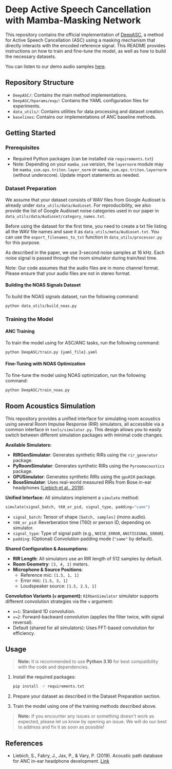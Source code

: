 # Deep Active Speech Cancellation with Mamba-Masking Network

This repository contains the official implementation of [DeepASC](https://arxiv.org/abs/2502.01185), a method for Active Speech Cancellation (ASC) using a masking mechanism that directly interacts with the encoded reference signal. This README provides instructions on how to train and fine-tune the model, as well as how to build the necessary datasets.

You can listen to our demo audio samples [here](https://mishalydev.github.io/DeepASC-Demo/).

## Repository Structure

- `DeepASC/`: Contains the main method implementations.
- `DeepASC/hparams/exp/`: Contains the YAML configuration files for experiments.
- `data_utils/`: Contains utilities for data processing and dataset creation.
- `baselines`: Contains our implementations of ANC baseline methods.

## Getting Started

### Prerequisites
- Required Python packages (can be installed via `requirements.txt`)
- Note: Depending on your `mamba_ssm` version, the `layernorm` module may be `mamba_ssm.ops.triton.layer_norm` or `mamba_ssm.ops.triton.layernorm` (without underscore). Update import statements as needed.

### Dataset Preparation
We assume that your dataset consists of WAV files from Google Audioset is already under `data_utils/data/Audioset`. For reproducibility, we also provide the list of Google Audioset noise categories used in our paper in `data_utils/data/Audioset/category_names.txt`.

Before using the dataset for the first time, you need to create a txt file listing all the WAV file names and save it as `data_utils/meta/Audioset.txt`. You can use the `export_filenames_to_txt` function in `data_utils/processor.py` for this purpose.

As described in the paper, we use 3-second noise samples at 16 kHz. 
Each noise signal is passed through the room simulator during train/test time.

Note: Our code assumes that the audio files are in mono channel format. Please ensure that your audio files are not in stereo format.


#### Building the NOAS Signals Dataset

To build the NOAS signals dataset, run the following command:

```bash
python data_utils/build_noas.py
```

### Training the Model

#### ANC Training

To train the model using for ASC/ANC tasks, run the following command:

```bash
python DeepASC/train.py {yaml_file}.yaml
```

#### Fine-Tuning with NOAS Optimization

To fine-tune the model using NOAS optimization, run the following command:

```bash
python DeepASC/train_noas.py
```

## Room Acoustics Simulation

This repository provides a unified interface for simulating room acoustics using several Room Impulse Response (RIR) simulators, all accessible via a common interface in `tools/simulator.py`. This design allows you to easily switch between different simulation packages with minimal code changes.

**Available Simulators:**
- **RIRGenSimulator**: Generates synthetic RIRs using the `rir_generator` package.
- **PyRoomSimulator**: Generates synthetic RIRs using the `Pyroomacoustics` package.
- **GPUSimulator**: Generates synthetic RIRs using the `gpuRIR` package.
- **BoseSimulator**: Uses real-world measured RIRs from Bose in-ear headphones [[Liebich et al., 2019]](#references).

**Unified Interface:**
All simulators implement a `simulate` method:
```python
simulate(signal_batch, t60_or_pid, signal_type, padding="same")
```
- `signal_batch`: Tensor of shape `[batch, samples]` (mono audio).
- `t60_or_pid`: Reverberation time (T60) or person ID, depending on simulator.
- `signal_type`: Type of signal path (e.g., `NOISE_ERROR`, `ANSTISIGNAL_ERROR`).
- `padding`: (Optional) Convolution padding mode (`"same"` by default).

**Shared Configuration & Assumptions:**
- **RIR Length**: All simulators use an RIR length of 512 samples by default.
- **Room Geometry**: `[3, 4, 2]` meters.
- **Microphone & Source Positions**:
    - Reference mic: `[1.5, 1, 1]`
    - Error mic: `[1.5, 3, 1]`
    - Loudspeaker source: `[1.5, 2.5, 1]`

**Convolution Variants (`v` argument):**
`RIRGenSimulator` simulator supports different convolution strategies via the `v` argument:
- `v=1`: Standard 1D convolution.
- `v=2`: Forward-backward convolution (applies the filter twice, with signal reversal).
- Default (shared for all simulators): Uses FFT-based convolution for efficiency.


## Usage
> **Note:** It is recommended to use **Python 3.10** for best compatibility with the code and dependencies.

1. Install the required packages:
    ```bash
    pip install -r requirements.txt
    ```

2. Prepare your dataset as described in the Dataset Preparation section.

3. Train the model using one of the training methods described above.


> **Note:** If you encounter any issues or something doesn't work as expected, please let us know by opening an issue. We will do our best to address and fix it as soon as possible!

## References

- Liebich, S., Fabry, J., Jax, P., & Vary, P. (2019). Acoustic path database for ANC in-ear headphone development. [Link](https://api.semanticscholar.org/CorpusID:204793245)